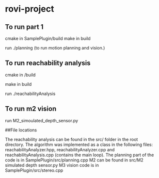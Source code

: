 # rovi-project

## To run part 1
cmake in SamplePlugin/build 
make in build

run ./planning           (to run motion planning and vision.)

## To run reachability analysis
cmake in /build

make in build

run ./reachabilityAnalysis


## To run m2 vision
run M2_simoulated_depth_sensor.py

##File locations

The reachability analysis can be found in the src/ folder in the root directory. The algorithm was implemented as a class in the following files: reachabilityAnalyzer.hpp, reachabilityAnalyzer.cpp and reachabilityAnalysis.cpp (contains the main loop).
The planning part of the code is in SamplePlugin/src/planning.cpp
M2 can be found in src/M2 simulated depth sensor.py
M3 vision code is in SamplePlugin/src/stereo.cpp

